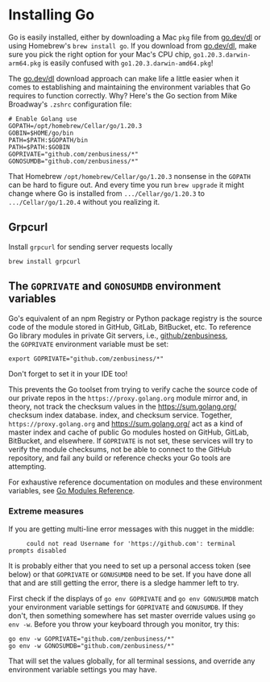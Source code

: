 # Installing Go

Go is easily installed, either by downloading a Mac `pkg` file from [go.dev/dl](https://go.dev/dl/) or using
Homebrew's `brew install go`. If you download from [go.dev/dl](https://go.dev/dl/), make sure you pick the
right option for your Mac's CPU chip, `go1.20.3.darwin-arm64.pkg` is easily confused with `go1.20.3.darwin-amd64.pkg`!

The [go.dev/dl](https://go.dev/dl/) download approach can make life a little easier when it comes to establishing and
maintaining the environment variables that Go requires to function correctly. Why? Here's the Go section from Mike
Broadway's `.zshrc` configuration file:

```shell
# Enable Golang use
GOPATH=/opt/homebrew/Cellar/go/1.20.3
GOBIN=$HOME/go/bin
PATH=$PATH:$GOPATH/bin
PATH=$PATH:$GOBIN
GOPRIVATE="github.com/zenbusiness/*"
GONOSUMDB="github.com/zenbusiness/*"
```

That Homebrew `/opt/homebrew/Cellar/go/1.20.3` nonsense in the `GOPATH` can be hard to figure out. And every time
you run `brew upgrade` it might change where Go is installed from `.../Cellar/go/1.20.3` to `.../Cellar/go/1.20.4`
without you realizing it.

## Grpcurl
Install `grpcurl` for sending server requests locally
```shell
brew install grpcurl
```

## The `GOPRIVATE` and `GONOSUMDB` environment variables

Go's equivalent of an npm Registry or Python package registry is the source code of the module stored in GitHub,
GitLab, BitBucket, etc. To reference Go library modules in private Git servers, i.e., [github/zenbusiness](https://github.com/zenbusiness),  
the `GOPRIVATE` environment variable must be set:

```shell
export GOPRIVATE="github.com/zenbusiness/*"
```

Don't forget to set it in your IDE too!

This prevents the Go toolset from trying to verify cache the source code of our private repos in the `https://proxy.golang.org`
module mirror and, in theory, not track the checksum values in the https://sum.golang.org/ checksum index database.
index, and checksum service. Together, `https://proxy.golang.org` and https://sum.golang.org/ act as a kind of master
index and cache of public Go modules hosted on GitHub, GitLab, BitBucket, and elsewhere. If `GOPRIVATE` is not set,
these services will try to verify the module checksums, not be able to connect to the GitHub repository, and fail any
build or reference checks your Go tools are attempting.

For exhaustive reference documentation on modules and these environment variables,
see [Go Modules Reference](https://go.dev/ref/mod).

### Extreme measures

If you are getting multi-line error messages with this nugget in the middle:

```text
     could not read Username for 'https://github.com': terminal prompts disabled
```

It is probably either that you need to set up a personal access token (see below) or that `GOPRIVATE` or `GONUSUMDB`
need to be set. If you have done all that and are still getting the error, there is a sledge hammer left to try.

First check if the displays of `go env GOPRIVATE` and `go env GONUSUMDB` match your environment variable settings
for `GOPRIVATE` and `GONUSUMDB`. If they don't, then something somewhere has set master override values using
`go env -w`. Before you throw your keyboard through you monitor, try this:

```shell
go env -w GOPRIVATE="github.com/zenbusiness/*"
go env -w GONOSUMDB="github.com/zenbusiness/*"
```

That will set the values globally, for all terminal sessions, and override any environment variable settings
you may have.

